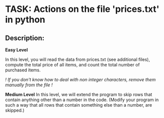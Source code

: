 # TASK: Actions on the file 'prices.txt' in python

## Description:
**Easy Level**

In this level, you will read the data from prices.txt (see additional files),  compute the total price of all items, and count the total number of purchased items. 

*! If you don't know how to deal with non integer characters, remove them manually from the file !*

**Medium Level**
In this level, we will extend the program to skip rows that contain anything other than a number in the code. (Modify your program in such a way that all rows that contain something else than a number, are skipped.)
